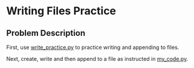 # Writing Files Practice

## Problem Description
First, use [write_practice.py](write_practice.py) to practice writing and appending to files. 

Next, create, write and then append to a file as instructed in [my_code.py](mycode.py).




